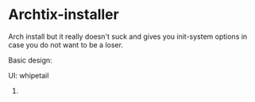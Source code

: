 # Archtix-installer
Arch install but it really doesn't suck and gives you init-system options in case you do not want to be a loser.

Basic design:

UI: whipetail

1. 

